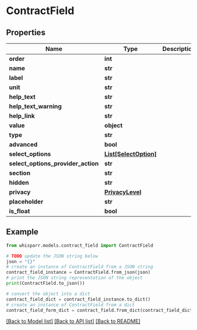 # ContractField


## Properties

Name | Type | Description | Notes
------------ | ------------- | ------------- | -------------
**order** | **int** |  | [optional] 
**name** | **str** |  | [optional] 
**label** | **str** |  | [optional] 
**unit** | **str** |  | [optional] 
**help_text** | **str** |  | [optional] 
**help_text_warning** | **str** |  | [optional] 
**help_link** | **str** |  | [optional] 
**value** | **object** |  | [optional] 
**type** | **str** |  | [optional] 
**advanced** | **bool** |  | [optional] 
**select_options** | [**List[SelectOption]**](SelectOption.md) |  | [optional] 
**select_options_provider_action** | **str** |  | [optional] 
**section** | **str** |  | [optional] 
**hidden** | **str** |  | [optional] 
**privacy** | [**PrivacyLevel**](PrivacyLevel.md) |  | [optional] 
**placeholder** | **str** |  | [optional] 
**is_float** | **bool** |  | [optional] 

## Example

```python
from whisparr.models.contract_field import ContractField

# TODO update the JSON string below
json = "{}"
# create an instance of ContractField from a JSON string
contract_field_instance = ContractField.from_json(json)
# print the JSON string representation of the object
print(ContractField.to_json())

# convert the object into a dict
contract_field_dict = contract_field_instance.to_dict()
# create an instance of ContractField from a dict
contract_field_form_dict = contract_field.from_dict(contract_field_dict)
```
[[Back to Model list]](../README.md#documentation-for-models) [[Back to API list]](../README.md#documentation-for-api-endpoints) [[Back to README]](../README.md)


